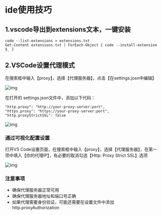 # ide使用技巧

## 1.vscode导出到extensions文本，一键安装

```
code --list-extensions > extensions.txt
Get-Content extensions.txt | ForEach-Object { code --install-extension $_ }
```

## 2.VSCode设置代理模式

在搜索框中输入【proxy】，选择【代理服务器】，点击【在settings.josn中编辑】

![img](https://pic4.zhimg.com/v2-161486eb15e83b2f2bf26707ca355197_1440w.jpg)

在打开的 settings.json文件中，添加以下代码：

```
"http.proxy": "http://your-proxy-server:port",
"https.proxy": "https://your-proxy-server:port",
"http.proxyStrictSSL": false
```

![img](https://pic4.zhimg.com/v2-41851c820e2a3e98f395876482e3d1af_1440w.jpg)

### 通过可视化配置设置

打开VS Code设置页面，在搜索框中输入【proxy】，选择【代理服务器】，在第一项中填入【你的代理IP】，有必要的取消勾选【Http: Proxy Strict SSL】选项

![img](https://pic3.zhimg.com/v2-4823b794928dbdf23b5043655f8d2d9a_1440w.jpg)

### 注意事项

- 确保代理服务器正常可用
- 确保代理服务器地址和端口号正确
- 如果代理需要身份验证，可能还需要在设置文件中添加 http.proxyAuthorization
